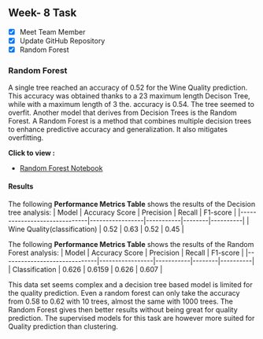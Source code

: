 ## Week- 8 Task
- [x] Meet Team Member 
- [x] Update GitHub Repository 
- [x] Random Forest

### Random Forest
A single tree reached an accuracy of 0.52 for the Wine Quality prediction. This accuracy was obtained thanks to a 23 maximum length Decison Tree, while with a maximum length of 3 the. accuracy is 0.54. The tree seemed to overfit. 
Another model that derives from Decision Trees is the Random Forest. A Random Forest is a method that combines multiple decision trees to enhance predictive accuracy and generalization. It also mitigates overfitting. 

**Click to view :**
- [Random Forest Notebook](https://github.com/dmml-heriot-watt/group-coursework-dmml_cw/blob/main/notebooks/DecisionTreeQuality.ipynb)
  
#### Results
The following **Performance Metrics Table** shows the results of the Decision tree analysis:
| Model                        | Accuracy Score | Precision | Recall | F1-score |
|------------------------------|-----------------|-----------|--------|----------|
| Wine Quality(classification)        |      0.52      |    0.63    |   0.52  |   0.45    |

The following **Performance Metrics Table** shows the results of the Random Forest analysis:
| Model                        | Accuracy Score | Precision | Recall | F1-score |
|------------------------------|-----------------|-----------|--------|----------|
| Classification        |      0.626      |    0.6159    |   0.626  |   0.607    |

This data set seems complex and a decision tree based model is limited for the quality prediction. Even a random forest can only take the accuracy from 0.58 to 0.62 with 10 trees, almost the same with 1000 trees. The Random Forest gives then better results without being great for quality prediction. The supervised models for this task are however more suited for Quality prediction than clustering. 
